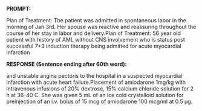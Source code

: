 **PROMPT:**

Plan of Treatment:  The patient was admitted in spontaneous labor in the morning of Jan 3rd. Her spouse was reactive and reassuring throughout the course of her stay in labor and delivery.Plan of Treatment:  56 year old patient with history of AML without CNS involvement who is status post successful 7+3 induction therapy being admitted for acute myocardial infarction

**RESPONSE (Sentence ending after 60th word):**

and unstable angina pectoris to the hospital in a suspected myocardial infarction with acute heart failure.Placement of amiodarone 1mg/kg with intravenous infusions of 20% dextrose, 15% calcium chloride solution for 2 h at 36-40 C. She was given 5 mL of an ice cold crystalloid solution for preinjection of an i.v. bolus of 15 mcg of amiodarone 100 mcg/ml at 0.5 μg. 